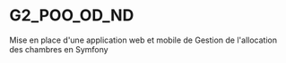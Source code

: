 # G2_POO_OD_ND

Mise en place d'une application web et mobile de Gestion de l'allocation des chambres en Symfony

